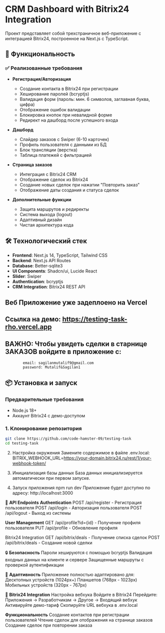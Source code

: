 # CRM Dashboard with Bitrix24 Integration

Проект представляет собой трехстраничное веб-приложение с интеграцией Bitrix24, построенное на Next.js с TypeScript.

## 🚀 Функциональность

### ✅ Реализованные требования
- **Регистрация/Авторизация**
  - Создание контакта в Bitrix24 при регистрации
  - Хеширование паролей (bcryptjs)
  - Валидация форм (пароль: мин. 6 символов, заглавная буква, цифра)
  - Отображение ошибок валидации
  - Блокировка кнопок при невалидной форме
  - Редирект на дашборд после успешного входа

- **Дашборд**
  - Слайдер заказов с Swiper (6-10 карточек)
  - Профиль пользователя с данными из БД
  - Блок трансляции (верстка)
  - Таблица платежей с фильтрацией

- **Страница заказов**
  - Интеграция с Bitrix24 CRM
  - Отображение сделок из Bitrix24
  - Создание новых сделок при нажатии "Повторить заказ"
  - Отображение даты создания и статуса сделок

- **Дополнительные функции**
  - Защита маршрутов и редиректы
  - Система выхода (logout)
  - Адаптивный дизайн
  - Чистая архитектура кода

## 🛠 Технологический стек

- **Frontend**: Next.js 14, TypeScript, Tailwind CSS
- **Backend**: Next.js API Routes
- **Database**: Better-sqlite3
- **UI Components**: Shadcn/ui, Lucide React
- **Slider**: Swiper
- **Authentication**: bcryptjs
- **CRM Integration**: Bitrix24 REST API

## **Веб Приложение уже задеплоено на Vercel**
## **Ссылка на демо:** https://testing-task-rho.vercel.app
## **ВАЖНО**: Чтобы увидеть сделки в старнице ЗАКАЗОВ войдите в приложение с:
            email: sagilanmutalif9@gmail.com
            password: Mutalif&Sagilan1

## 📦 **Установка и запуск**

### Предварительные требования
- Node.js 18+ 
- Аккаунт Bitrix24 с демо-доступом

### 1. Клонирование репозитория
```bash
git clone https://github.com/code-hamster-09/testing-task
cd testing-task
```
2. Настройка окружения
Замените содержимое в файле .env.local:
BITRIX_WEBHOOK_URL=https://your-domain.bitrix24.ru/rest/1/your-webhook-token/

4. Инициализация базы данных
База данных инициализируется автоматически при первом запуске.

5. Запуск приложения
npm run dev
Приложение будет доступно по адресу: http://localhost:3000


🔌 **API Endpoints**
**Authentication**
POST /api/register - Регистрация пользователя
POST /api/login - Авторизация пользователя
POST /api/logout - Выход из системы

**User Management**
GET /api/profile?id={id} - Получение профиля пользователя
PUT /api/profile - Обновление профиля

Bitrix24 Integration
GET /api/bitrix/deals - Получение списка сделок
POST /api/bitrix/deals - Создание новой сделки

🔒 **Безопасность**
Пароли хешируются с помощью bcryptjs
Валидация входных данных на клиенте и сервере
Защищенные маршруты с проверкой аутентификации

📱 **Адаптивность**
Приложение полностью адаптировано для:
Десктопных устройств (1024px+)
Планшетов (768px - 1023px)
Мобильных устройств (320px - 767px)

🔄 **Bitrix24 Integration**
Настройка вебхука
Войдите в Bitrix24
Перейдите: Приложения → Разработчикам → Другое → Входящий вебхук
Активируйте демо-тариф
Скопируйте URL вебхука в .env.local

**Функциональность**
Создание контактов при регистрации пользователей
Чтение сделок для отображения на странице заказов
Создание сделок при повторении заказа
